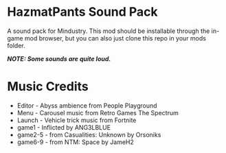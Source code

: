 # HazmatPants Sound Pack
A sound pack for Mindustry.
This mod should be installable through the in-game mod browser, but you can also just clone this repo in your mods folder.

***NOTE: Some sounds are quite loud.***

# Music Credits

- Editor - Abyss ambience from People Playground 
- Menu - Carousel music from Retro Games The Spectrum
- Launch - Vehicle trick music from Fortnite
- game1 - Inflicted by ANG3LBLUE
- game2-5 - from Casualities: Unknown by Orsoniks
- game6-9 - from NTM: Space by JameH2
